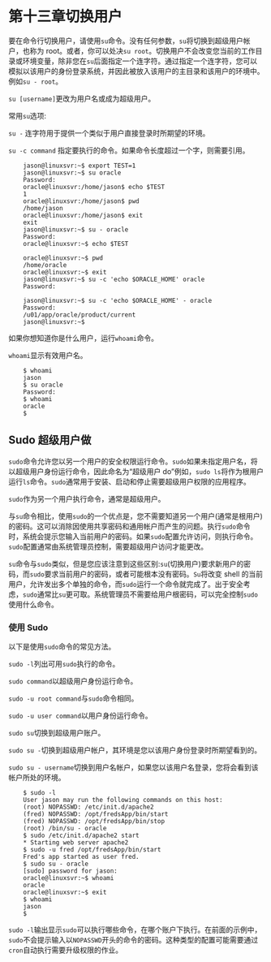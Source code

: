 # 第十三章切换用户

要在命令行切换用户，请使用`su`命令。没有任何参数，`su`将切换到超级用户帐户，也称为 root。或者，你可以处决`su root`。切换用户不会改变您当前的工作目录或环境变量，除非您在`su`后面指定一个连字符。通过指定一个连字符，您可以模拟以该用户的身份登录系统，并因此被放入该用户的主目录和该用户的环境中。例如`su - root`。

`su [username]`更改为用户名或成为超级用户。

常用`su`选项:

`su -` 连字符用于提供一个类似于用户直接登录时所期望的环境。

`su -c command` 指定要执行的命令。如果命令长度超过一个字，则需要引用。

```
    jason@linuxsvr:~$ export TEST=1
    jason@linuxsvr:~$ su oracle
    Password:
    oracle@linuxsvr:/home/jason$ echo $TEST
    1
    oracle@linuxsvr:/home/jason$ pwd
    /home/jason
    oracle@linuxsvr:/home/jason$ exit
    exit
    jason@linuxsvr:~$ su - oracle
    Password:
    oracle@linuxsvr:~$ echo $TEST

    oracle@linuxsvr:~$ pwd
    /home/oracle
    oracle@linuxsvr:~$ exit
    jason@linuxsvr:~$ su -c 'echo $ORACLE_HOME' oracle
    Password:

    jason@linuxsvr:~$ su -c 'echo $ORACLE_HOME' - oracle
    Password:
    /u01/app/oracle/product/current
    jason@linuxsvr:~$

```

如果你想知道你是什么用户，运行`whoami`命令。

`whoami`显示有效用户名。

```
    $ whoami
    jason
    $ su oracle
    Password:
    $ whoami
    oracle
    $

```

## Sudo 超级用户做

`sudo`命令允许您以另一个用户的安全权限运行命令。`sudo`如果未指定用户名，将以超级用户身份运行命令，因此命名为“超级用户 do”例如，`sudo ls`将作为根用户运行`ls`命令。`sudo`通常用于安装、启动和停止需要超级用户权限的应用程序。

`sudo`作为另一个用户执行命令，通常是超级用户。

与`su`命令相比，使用`sudo`的一个优点是，您不需要知道另一个用户(通常是根用户)的密码。这可以消除因使用共享密码和通用帐户而产生的问题。执行`sudo`命令时，系统会提示您输入当前用户的密码。如果`sudo`配置允许访问，则执行命令。`sudo`配置通常由系统管理员控制，需要超级用户访问才能更改。

`su`命令与`sudo`类似，但是您应该注意到这些区别:`su`(切换用户)要求新用户的密码，而`sudo`要求当前用户的密码，或者可能根本没有密码。`Su`将改变 shell 的当前用户，允许发出多个单独的命令，而`sudo`运行一个命令就完成了。出于安全考虑，`sudo`通常比`su`更可取。系统管理员不需要给用户根密码，可以完全控制`sudo`使用什么命令。

### 使用 Sudo

以下是使用`sudo`命令的常见方法。

`sudo -l`列出可用`sudo`执行的命令。

`sudo command`以超级用户身份运行命令。

`sudo -u root command`与`sudo`命令相同。

`sudo -u user command`以用户身份运行命令。

`sudo su`切换到超级用户账户。

`sudo su -`切换到超级用户帐户，其环境是您以该用户身份登录时所期望看到的。

`sudo su - username`切换到用户名帐户，如果您以该用户名登录，您将会看到该帐户所处的环境。

```
    $ sudo -l
    User jason may run the following commands on this host:
    (root) NOPASSWD: /etc/init.d/apache2
    (fred) NOPASSWD: /opt/fredsApp/bin/start
    (fred) NOPASSWD: /opt/fredsApp/bin/stop
    (root) /bin/su - oracle
    $ sudo /etc/init.d/apache2 start
    * Starting web server apache2
    $ sudo -u fred /opt/fredsApp/bin/start
    Fred's app started as user fred.
    $ sudo su - oracle
    [sudo] password for jason:
    oracle@linuxsvr:~$ whoami
    oracle
    oracle@linuxsvr:~$ exit
    $ whoami
    jason
    $

```

`sudo -l`输出显示`sudo`可以执行哪些命令，在哪个账户下执行。在前面的示例中，`sudo`不会提示输入以`NOPASSWD`开头的命令的密码。这种类型的配置可能需要通过`cron`自动执行需要升级权限的作业。